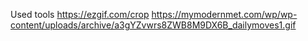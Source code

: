 Used tools
https://ezgif.com/crop
https://mymodernmet.com/wp/wp-content/uploads/archive/a3gYZvwrs8ZWB8M9DX6B_dailymoves1.gif
